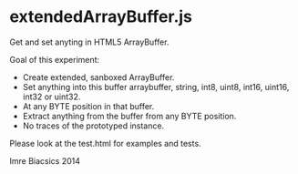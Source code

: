 extendedArrayBuffer.js
======================

Get and set anyting in HTML5 ArrayBuffer.

Goal of this experiment:

- Create extended, sanboxed ArrayBuffer.
- Set anything into this buffer arraybuffer, string, int8, uint8, int16, uint16, int32 or uint32.
- At any BYTE position in that buffer.
- Extract anything from the buffer from any BYTE position.
- No traces of the prototyped instance.

Please look at the test.html for examples and tests.

Imre Biacsics 2014
